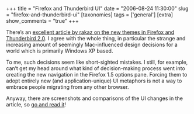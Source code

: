 +++
title = "Firefox and Thunderbird UI"
date = "2006-08-24 11:30:00"
slug = "firefox-and-thunderbird-ui"
[taxonomies]
tags = ['general']
[extra]
show_comments = "true"
+++

There’s an [excellent article by rakaz on the new themes in Firefox and Thunderbird 2.0](http://rakaz.nl/item/new_themes_for_firefox_and_thunderbird). I agree with the whole thing, in particular the strange and increasing amount of seemingly Mac-influenced design decisions for a world which is primarily Windows XP based.

To me, such decisions seem like short-sighted mistakes. I still, for example, can’t get my head around what kind of decision-making process went into creating the new navigation in the Firefox 1.5 options pane. Forcing them to adopt entirely new (and application-unique) UI metaphors is not a way to embrace people migrating from any other browser.

Anyway, there are screenshots and comparisons of the UI changes in the article, so [go and read it](http://rakaz.nl/item/new_themes_for_firefox_and_thunderbird)!
